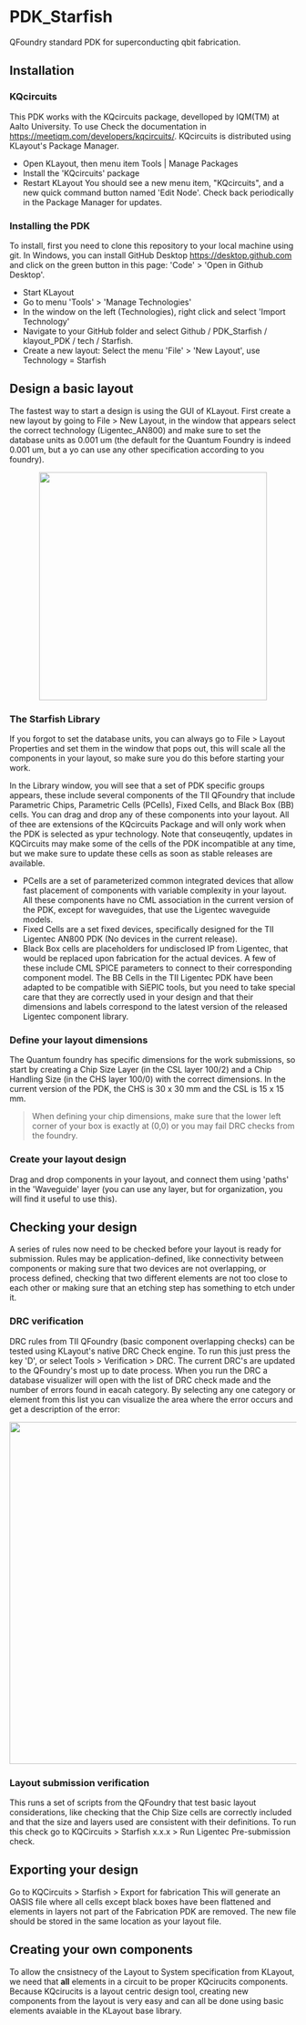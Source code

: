 # PDK_Starfish
QFoundry standard PDK for superconducting qbit fabrication.

## Installation

### KQcircuits
This PDK works with the KQcircuits package, develloped by IQM(TM) at Aalto University. To use 
Check the documentation in https://meetiqm.com/developers/kqcircuits/. KQcircuits is distributed using KLayout's Package Manager.
- Open KLayout, then menu item Tools | Manage Packages
- Install the 'KQcircuits' package
- Restart KLayout
You should see a new menu item, "KQcircuits", and a new quick command button named 'Edit Node'. Check back periodically in the Package Manager for updates.

### Installing the PDK
To install, first you need to clone this repository to your local machine using git. In Windows, you can install GitHub Desktop https://desktop.github.com and click on the green button in this page: 'Code' > 'Open in Github Desktop'. 
- Start KLayout
- Go to menu 'Tools' > 'Manage Technologies'
- In the window on the left (Technologies), right click and select 'Import Technology'
- Navigate to your GitHub folder and select Github / PDK_Starfish / klayout_PDK / tech / Starfish.
- Create a new layout: Select the menu 'File' > 'New Layout', use Technology = Starfish

## Design a basic layout

The fastest way to start a design is using the GUI of KLayout. First create a new layout by going to File > New Layout, in the window that appears select the correct technology (Ligentec_AN800) and make sure to set the database units as 0.001 um (the default for the Quantum Foundry is indeed 0.001 um, but a yo can use any other specification according to you foundry). 

<p align="center"><img src="https://user-images.githubusercontent.com/14344419/184589605-1dcc6e92-b5cb-4e9a-855f-2b2a4cd85267.png" width="400"/> </p>


### The Starfish Library
If you forgot to set the database units, you can always go to File > Layout Properties and set them in the window that pops out, this will scale all the components in your layout, so make sure you do this before starting your work.

In the Library window, you will see that a set of PDK specific groups appears, these include several components of the TII QFoundry that include Parametric Chips, Parametric Cells (PCells), Fixed Cells, and Black Box (BB) cells. You can drag and drop any of these components into your layout. All of thee are extensions of the KQcircuits Package and will only work when the PDK is selected as ypur technology. Note that conseuqently, updates in KQCircuits may make some of the cells of the PDK incompatible at any time, but we make sure to update these cells as soon as stable releases are available.

- PCells are a set of parameterized common integrated devices that allow fast placement of components with variable complexity in your layout. All these components have no CML association in the current version of the PDK, except for waveguides, that use the Ligentec waveguide models.
- Fixed Cells are a set fixed devices, specifically designed for the TII Ligentec AN800 PDK (No devices in the current release).
- Black Box cells are placeholders for undisclosed IP from Ligentec, that would be replaced upon fabrication for the actual devices. A few of these include CML SPICE parameters to connect to their corresponding component model. The BB Cells in the TII Ligentec PDK have been adapted to be compatible with SiEPIC tools, but you need to take special care that they are correctly used in your design and that their dimensions and labels correspond to the latest version of the released Ligentec component library.

### Define your layout dimensions
The Quantum foundry has specific dimensions for the work submissions, so start by creating a Chip Size Layer (in the CSL layer 100/2) and a Chip Handling Size (in the CHS layer 100/0) with the correct dimensions. In the current version of the PDK, the CHS is 30 x 30 mm and the CSL is 15 x 15 mm.

> When defining your chip dimensions, make sure that the lower left corner of your box is exactly at (0,0) or you may fail DRC checks from the foundry.

### Create your layout design
Drag and drop components in your layout, and connect them using 'paths' in the 'Waveguide' layer (you can use any layer, but for organization, you will find it useful to use this).

## Checking your design
A series of rules now need to be checked before your layout is ready for submission. Rules may be application-defined, like connectivity between components or making sure that two devices are not overlapping, or process defined, checking that two different elements are not too close to each other or making sure that an etching step has something to etch under it. 

### DRC verification
DRC rules from TII QFoundry (basic component overlapping checks) can be tested using KLayout's native DRC Check engine. To run this just press the key 'D', or select Tools > Verification > DRC. The current DRC's are updated to the QFoundry's most up to date process. When you run the DRC a database visualizer will open with the list of DRC check made and the number of errors found in eacah category. By selecting any one category or element from this list you can visualize the area where the error occurs and get a description of the error:
<p align="center"> <img src="https://user-images.githubusercontent.com/14344419/186352926-bfb39350-08f3-41ec-b7ab-997ce7dd4636.png" width="600"  /></p>

### Layout submission verification
This runs a set of scripts from the QFoundry that test basic layout considerations, like checking that the Chip Size cells are correctly included and that the size and layers used are consistent with their definitions. To run this check go to KQCircuits > Starfish x.x.x > Run Ligentec Pre-submission check.

## Exporting your design
Go to KQCircuits > Starfish > Export for fabrication
This will generate an OASIS file where all cells except black boxes have been flattened and elements in layers not part of the Fabrication PDK are removed. The new file should be stored in the same location as your layout file.

## Creating your own components
To allow the cnsistnecy of the Layout to System specification from KLayout, we need that  **all** elements in a circuit to be proper KQcirucits components. Because KQcirucits is a layout centric design tool, creating new components from the layout is very easy and can all be done using basic elements avaiable in the KLayout base library.

